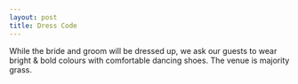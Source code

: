```yaml
---
layout: post
title: Dress Code
---
```

While the bride and groom will be dressed up, we ask our guests to wear bright & bold colours with comfortable dancing shoes. The venue is majority grass.
